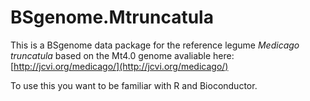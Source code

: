# BSgenome.Mtruncatula

This is a BSgenome data package for the reference legume *Medicago truncatula* based on the Mt4.0 genome avaliable here: [http://jcvi.org/medicago/](http://jcvi.org/medicago/)

To use this you want to be familiar with R and Bioconductor.
